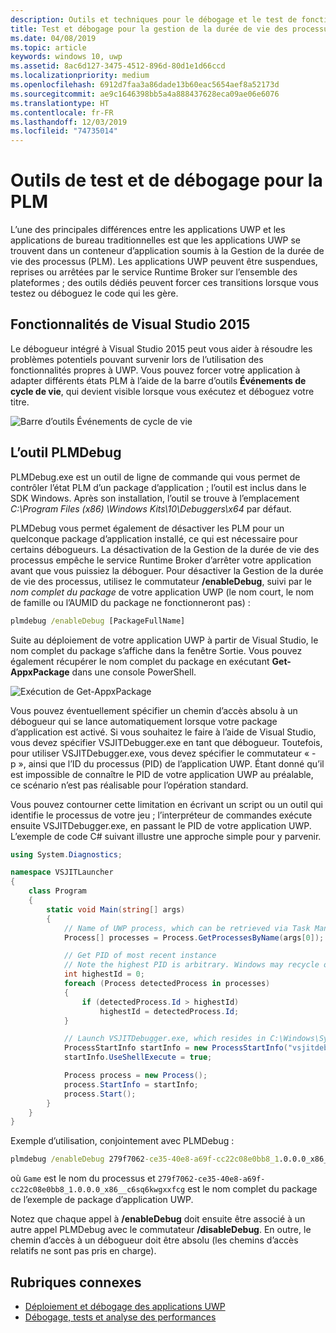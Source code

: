 ```yaml
---
description: Outils et techniques pour le débogage et le test de fonctionnement de votre application avec la Gestion de la durée de vie des processus.
title: Test et débogage pour la gestion de la durée de vie des processus
ms.date: 04/08/2019
ms.topic: article
keywords: windows 10, uwp
ms.assetid: 8ac6d127-3475-4512-896d-80d1e1d66ccd
ms.localizationpriority: medium
ms.openlocfilehash: 6912d7faa3a86dade13b60eac5654aef8a52173d
ms.sourcegitcommit: ae9c1646398bb5a4a888437628eca09ae06e6076
ms.translationtype: HT
ms.contentlocale: fr-FR
ms.lasthandoff: 12/03/2019
ms.locfileid: "74735014"
---
```

# <a name="testing-and-debugging-tools-for-process-lifetime-management-plm"></a>Outils de test et de débogage pour la PLM

L’une des principales différences entre les applications UWP et les applications de bureau traditionnelles est que les applications UWP se trouvent dans un conteneur d’application soumis à la Gestion de la durée de vie des processus (PLM). Les applications UWP peuvent être suspendues, reprises ou arrêtées par le service Runtime Broker sur l’ensemble des plateformes ; des outils dédiés peuvent forcer ces transitions lorsque vous testez ou déboguez le code qui les gère.

## <a name="features-in-visual-studio-2015"></a>Fonctionnalités de Visual Studio 2015

Le débogueur intégré à Visual Studio 2015 peut vous aider à résoudre les problèmes potentiels pouvant survenir lors de l’utilisation des fonctionnalités propres à UWP. Vous pouvez forcer votre application à adapter différents états PLM à l’aide de la barre d’outils **Événements de cycle de vie**, qui devient visible lorsque vous exécutez et déboguez votre titre.

![Barre d’outils Événements de cycle de vie](images/gs-debug-uwp-apps-001.png)

## <a name="the-plmdebug-tool"></a>L’outil PLMDebug

PLMDebug.exe est un outil de ligne de commande qui vous permet de contrôler l’état PLM d’un package d’application ; l’outil est inclus dans le SDK Windows. Après son installation, l’outil se trouve à l’emplacement *C:\Program Files (x86) \Windows Kits\10\Debuggers\x64* par défaut.

PLMDebug vous permet également de désactiver les PLM pour un quelconque package d’application installé, ce qui est nécessaire pour certains débogueurs. La désactivation de la Gestion de la durée de vie des processus empêche le service Runtime Broker d’arrêter votre application avant que vous puissiez la déboguer. Pour désactiver la Gestion de la durée de vie des processus, utilisez le commutateur **/enableDebug**, suivi par le *nom complet du package* de votre application UWP (le nom court, le nom de famille ou l’AUMID du package ne fonctionneront pas) :

```cmd
plmdebug /enableDebug [PackageFullName]
```

Suite au déploiement de votre application UWP à partir de Visual Studio, le nom complet du package s’affiche dans la fenêtre Sortie. Vous pouvez également récupérer le nom complet du package en exécutant **Get-AppxPackage** dans une console PowerShell.

![Exécution de Get-AppxPackage](images/gs-debug-uwp-apps-003.png)

Vous pouvez éventuellement spécifier un chemin d’accès absolu à un débogueur qui se lance automatiquement lorsque votre package d’application est activé. Si vous souhaitez le faire à l’aide de Visual Studio, vous devez spécifier VSJITDebugger.exe en tant que débogueur. Toutefois, pour utiliser VSJITDebugger.exe, vous devez spécifier le commutateur « -p », ainsi que l’ID du processus (PID) de l’application UWP. Étant donné qu’il est impossible de connaître le PID de votre application UWP au préalable, ce scénario n’est pas réalisable pour l’opération standard.

Vous pouvez contourner cette limitation en écrivant un script ou un outil qui identifie le processus de votre jeu ; l’interpréteur de commandes exécute ensuite VSJITDebugger.exe, en passant le PID de votre application UWP. L’exemple de code C# suivant illustre une approche simple pour y parvenir.

```cs
using System.Diagnostics;

namespace VSJITLauncher
{
    class Program
    {
        static void Main(string[] args)
        {
            // Name of UWP process, which can be retrieved via Task Manager.
            Process[] processes = Process.GetProcessesByName(args[0]);

            // Get PID of most recent instance
            // Note the highest PID is arbitrary. Windows may recycle or wrap the PID at any time.
            int highestId = 0;
            foreach (Process detectedProcess in processes)
            {
                if (detectedProcess.Id > highestId)
                    highestId = detectedProcess.Id;
            }

            // Launch VSJITDebugger.exe, which resides in C:\Windows\System32
            ProcessStartInfo startInfo = new ProcessStartInfo("vsjitdebugger.exe", "-p " + highestId);
            startInfo.UseShellExecute = true;

            Process process = new Process();
            process.StartInfo = startInfo;
            process.Start();
        }
    }
}
```

Exemple d’utilisation, conjointement avec PLMDebug :

```cmd
plmdebug /enableDebug 279f7062-ce35-40e8-a69f-cc22c08e0bb8_1.0.0.0_x86__c6sq6kwgxxfcg "\"C:\VSJITLauncher.exe\" Game"
```

où `Game` est le nom du processus et `279f7062-ce35-40e8-a69f-cc22c08e0bb8_1.0.0.0_x86__c6sq6kwgxxfcg` est le nom complet du package de l’exemple de package d’application UWP.

Notez que chaque appel à **/enableDebug** doit ensuite être associé à un autre appel PLMDebug avec le commutateur **/disableDebug**. En outre, le chemin d’accès à un débogueur doit être absolu (les chemins d’accès relatifs ne sont pas pris en charge).

## <a name="related-topics"></a>Rubriques connexes

- [Déploiement et débogage des applications UWP](deploying-and-debugging-uwp-apps.md)
- [Débogage, tests et analyse des performances](index.md)
